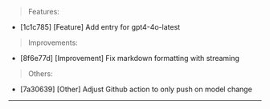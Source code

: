 > Features:
- [1c1c785] [Feature] Add entry for gpt4-4o-latest

> Improvements:
- [8f6e77d] [Improvement] Fix markdown formatting with streaming

> Others:
- [7a30639] [Other] Adjust Github action to only push on model change


---

